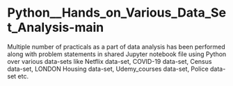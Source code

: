 # Python__Hands_on_Various_Data_Set_Analysis-main
Multiple number of practicals as a part of data analysis has been performed along with problem statements in shared Jupyter notebook file using Python over various data-sets like Netflix data-set, COVID-19 data-set, Census data-set, LONDON Housing data-set, Udemy_courses data-set, Police data-set etc.
